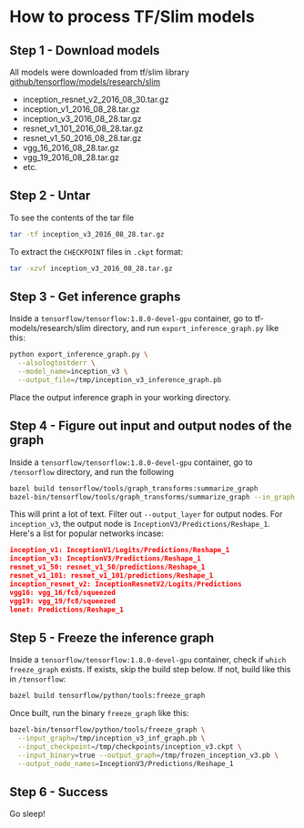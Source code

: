# How to process TF/Slim models

## Step 1 - Download models

All models were downloaded from tf/slim library
[github/tensorflow/models/research/slim](https://github.com/tensorflow/models/tree/master/research/slim)

* inception_resnet_v2_2016_08_30.tar.gz
* inception_v1_2016_08_28.tar.gz
* inception_v3_2016_08_28.tar.gz
* resnet_v1_101_2016_08_28.tar.gz
* resnet_v1_50_2016_08_28.tar.gz
* vgg_16_2016_08_28.tar.gz
* vgg_19_2016_08_28.tar.gz
* etc.

## Step 2 - Untar

To see the contents of the tar file

```bash
tar -tf inception_v3_2016_08_28.tar.gz
```

To extract the `CHECKPOINT` files in `.ckpt` format:

```bash
tar -xzvf inception_v3_2016_08_28.tar.gz
```

## Step 3 - Get inference graphs

Inside a `tensorflow/tensorflow:1.8.0-devel-gpu` container, go to tf-models/research/slim directory, and run `export_inference_graph.py` like this:

```bash
python export_inference_graph.py \
  --alsologtostderr \
  --model_name=inception_v3 \
  --output_file=/tmp/inception_v3_inference_graph.pb
```

Place the output inference graph in your working directory.

## Step 4 - Figure out input and output nodes of the graph

Inside a `tensorflow/tensorflow:1.8.0-devel-gpu` container, go to `/tensorflow` directory, and run the following

```bash
bazel build tensorflow/tools/graph_transforms:summarize_graph
bazel-bin/tensorflow/tools/graph_transforms/summarize_graph --in_graph /tmp/inception_v3_inference_graph.pb
```

This will print a lot of text. Filter out `--output_layer` for output nodes. For `inception_v3`, the output node is `InceptionV3/Predictions/Reshape_1`.
Here's a list for popular networks incase:

```json
inception_v1: InceptionV1/Logits/Predictions/Reshape_1
inception_v3: InceptionV3/Predictions/Reshape_1
resnet_v1_50: resnet_v1_50/predictions/Reshape_1
resnet_v1_101: resnet_v1_101/predictions/Reshape_1
inception_resnet_v2: InceptionResnetV2/Logits/Predictions
vgg16: vgg_16/fc8/squeezed
vgg19: vgg_19/fc8/squeezed
lenet: Predictions/Reshape_1
```

## Step 5 - Freeze the inference graph

Inside a `tensorflow/tensorflow:1.8.0-devel-gpu` container, check if `which freeze_graph` exists. If exists, skip the build step below. If not, build like this in `/tensorflow`:

```bash
bazel build tensorflow/python/tools:freeze_graph
```

Once built, run the binary `freeze_graph` like this:

```bash
bazel-bin/tensorflow/python/tools/freeze_graph \
  --input_graph=/tmp/inception_v3_inf_graph.pb \
  --input_checkpoint=/tmp/checkpoints/inception_v3.ckpt \
  --input_binary=true --output_graph=/tmp/frozen_inception_v3.pb \
  --output_node_names=InceptionV3/Predictions/Reshape_1
```

## Step 6 - Success

Go sleep!

